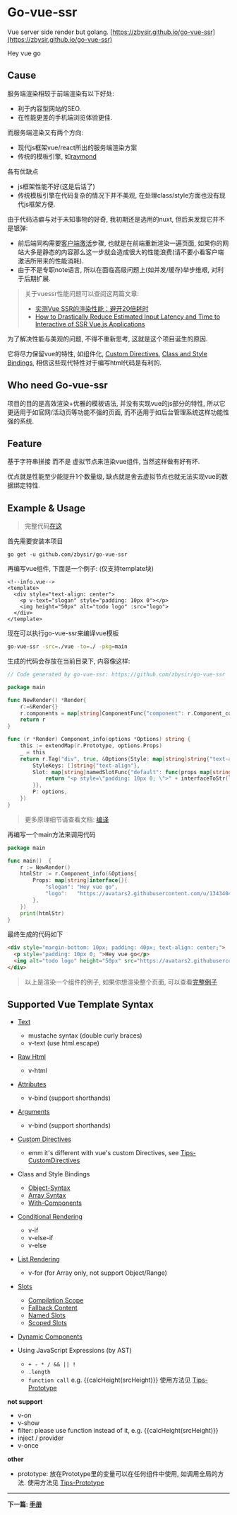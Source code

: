 # Go-vue-ssr
Vue server side render but golang. [https://zbysir.github.io/go-vue-ssr](https://zbysir.github.io/go-vue-ssr)

Hey vue go
## Cause
服务端渲染相较于前端渲染有以下好处:
- 利于内容型网站的SEO.
- 在性能更差的手机端浏览体验更佳.

而服务端渲染又有两个方向:
- 现代js框架vue/react所出的服务端渲染方案
- 传统的模板引擎, 如[raymond](https://github.com/aymerick/raymond)

各有优缺点
- js框架性能不好(这是后话了)
- 传统模板引擎在代码复杂的情况下并不美观, 在处理class/style方面也没有现代js框架方便.

由于代码洁癖与对于未知事物的好奇, 我初期还是选用的nuxt, 但后来发现它并不是银弹:
- 前后端同构需要[客户端激活](https://ssr.vuejs.org/zh/guide/hydration.html)步骤, 也就是在前端重新渲染一遍页面, 如果你的网站大多是静态的内容那么这一步就会造成很大的性能浪费(请不要小看客户端激活所带来的性能消耗).
- 由于不是专职note语言, 所以在面临高级问题上(如并发/缓存)举步维艰, 对利于后期扩展.

> 关于vuessr性能问题可以查阅这两篇文章:
> - [实测Vue SSR的渲染性能：避开20倍耗时](https://mp.weixin.qq.com/s?__biz=MzUxMzcxMzE5Ng==&mid=2247485601&amp;idx=1&amp;sn=97a45254a771d13789faed81316b465a&source=41#wechat_redirect)
> - [How to Drastically Reduce Estimated Input Latency and Time to Interactive of SSR Vue.js Applications](https://markus.oberlehner.net/blog/how-to-drastically-reduce-estimated-input-latency-and-time-to-interactive-of-ssr-vue-applications/)

为了解决性能与美观的问题, 不得不重新思考, 这就是这个项目诞生的原因.

它将尽力保留vue的特性, 如组件化, [Custom Directives](https://vuejs.org/v2/guide/custom-directive.html), [Class and Style Bindings](https://vuejs.org/v2/guide/class-and-style.html), 相信这些现代特性对于编写html代码是有利的.

## Who need Go-vue-ssr
项目的目的是高效渲染+优雅的模板语法, 并没有实现vue的js部分的特性,
所以它更适用于如官网/活动页等功能不强的页面, 而不适用于如后台管理系统这样功能性强的系统.

## Feature
基于字符串拼接 而不是 虚拟节点来渲染vue组件, 当然这样做有好有坏.

优点就是性能至少能提升1个数量级, 缺点就是舍去虚拟节点也就无法实现vue的数据绑定特性.

## Example & Usage
> 完整代码[在这](https://github.com/zbysir/go-vue-ssr/tree/master/example/helloworld)

首先需要安装本项目
```
go get -u github.com/zbysir/go-vue-ssr
```

再编写vue组件, 下面是一个例子: (仅支持template块)
```vue
<!--info.vue-->
<template>
  <div style="text-align: center">
    <p v-text="slogan" style="padding: 10px 0"></p>
    <img height="50px" alt="todo logo" :src="logo">
  </div>
</template>
```
现在可以执行go-vue-ssr来编译vue模板
```sh
go-vue-ssr -src=./vue -to=./ -pkg=main
```
生成的代码会存放在当前目录下, 内容像这样:
```go
// Code generated by go-vue-ssr: https://github.com/zbysir/go-vue-ssr

package main

func NewRender() *Render{
    r:=&Render{}
    r.components = map[string]ComponentFunc{"component": r.Component_component,"info": r.Component_info,"slot": r.Component_slot,}
    return r
}

func (r *Render) Component_info(options *Options) string {
	this := extendMap(r.Prototype, options.Props)
	_ = this
	return r.Tag("div", true, &Options{Style: map[string]string{"text-align": "center"},
		StyleKeys: []string{"text-align"},
		Slot: map[string]namedSlotFunc{"default": func(props map[string]interface{}) string {
			return "<p style=\"padding: 10px 0; \">" + interfaceToStr(lookInterface(this, "slogan"), true) + "</p><img" + mixinAttr(nil, map[string]string{"alt": "todo logo", "height": "50px"}, map[string]interface{}{"src": lookInterface(this, "logo")}) + "></img>"
		}},
		P: options,
	})
}
```
> 更多原理细节请查看文档: [编译](genera.md)

再编写一个main方法来调用代码
```go
package main

func main()  {
    r := NewRender()
    htmlStr := r.Component_info(&Options{
    	Props: map[string]interface{}{
    		"slogan": "Hey vue go",
    		"logo":   "https://avatars2.githubusercontent.com/u/13434040?s=88&v=4",
    	},
    })
    print(htmlStr)
}
```
最终生成的代码如下
```html
<div style="margin-bottom: 10px; padding: 40px; text-align: center;">
  <p style="padding: 10px 0; ">Hey vue go</p>
  <img alt="todo logo" height="50px" src="https://avatars2.githubusercontent.com/u/13434040?s=88&amp;v=4"></img>
</div>
```

> 以上是渲染一个组件的例子, 如果你想渲染整个页面, 可以查看[完整例子](https://github.com/zbysir/go-vue-ssr/tree/master/example/helloworld)

## Supported Vue Template Syntax
- [Text](https://vuejs.org/v2/guide/syntax.html#Text)
  - mustache syntax (double curly braces)
  - v-text (use html.escape)
- [Raw Html](https://vuejs.org/v2/guide/syntax.html#Raw-HTML)
  - v-html
- [Attributes](https://vuejs.org/v2/guide/syntax.html#Attributes)
  - v-bind (support shorthands)
- [Arguments](https://vuejs.org/v2/guide/syntax.html#Attributes)
  - v-bind (support shorthands)
- [Custom Directives](https://vuejs.org/v2/guide/custom-directive.html)
  - emm it's different with vue's custom Directives, see [Tips-CustomDirectives](docs/tips.md#customdirectives)
- Class and Style Bindings
  - [Object-Syntax](https://vuejs.org/v2/guide/class-and-style.html#Object-Syntax)
  - [Array Syntax](https://vuejs.org/v2/guide/class-and-style.html#Array-Syntax)
  - [With-Components](https://vuejs.org/v2/guide/class-and-style.html#With-Components)
- [Conditional Rendering](https://vuejs.org/v2/guide/conditional.html)
  - v-if
  - v-else-if
  - v-else
- [List Rendering](https://vuejs.org/v2/guide/list.html)
  - v-for (for Array only, not support Object/Range)
- [Slots](https://vuejs.org/v2/guide/components-slots.html)
  - [Compilation Scope](https://vuejs.org/v2/guide/components-slots.html#Compilation-Scope)
  - [Fallback Content](https://vuejs.org/v2/guide/components-slots.html#Fallback-Content)
  - [Named Slots](https://vuejs.org/v2/guide/components-slots.html#Named-Slots)
  - [Scoped Slots](https://vuejs.org/v2/guide/components-slots.html#Scoped-Slots)
- [Dynamic Components](https://vuejs.org/v2/guide/components-dynamic-async.html)

- Using JavaScript Expressions (by AST)
  - `+ - * / && || !`
  - `.length`
  - `function call` e.g. \{\{calcHeight(srcHeight)}} 使用方法见 [Tips-Prototype](tips.md#prototype)

**not support**
- v-on
- v-show
- filter: please use function instead of it, e.g. \{\{calcHeight(srcHeight)}}
- inject / provider
- v-once

**other**
- prototype: 放在Prototype里的变量可以在任何组件中使用, 如调用全局的方法. 使用方法见 [Tips-Prototype](tips.md#prototype)

------

**下一篇: [手册](guide.md)**
